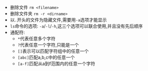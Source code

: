 * 删除文件 `rm <filename>`
* 删除文件夹 `rm -r <dirname>`
* 以`.`开头的文件为隐藏文件,需要用`-a`选项才能显示
* `ls`命令的选项: `-a`/`-l`/`-h`,这三个选项可以联合使用,并且没有先后顺序
* 通配符:
  - `*`代表任意多个字符
  - `?`代表任意一个字符,只能是一个
  - `[]`表示可以匹配字符组中的任意一个
  - `[abc]`匹配a,b,c中的任意一个
  - `[a-f]`匹配从a到f范围内的任意一个字符